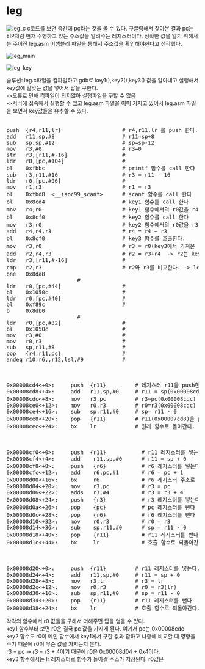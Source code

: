 # leg
![leg_c](https://user-images.githubusercontent.com/107084512/208231173-4b5ce66e-4427-4266-844f-1665a290dd1b.png)
c코드를 보면 중간에 pc라는 것을 볼 수 있다. 구글링해서 찾아본 결과 pc는 EIP처럼 현재 수행하고 있는 주소값을 알려주는 레지스터이다.
정확한 값을 알기 위해서는 주어진 leg.asm 어셈블리 파일을 통해서 주소값을 확인해야한다고 생각했다.

![leg_main](https://user-images.githubusercontent.com/107084512/208231175-c0368c52-13ea-47ac-ba8a-9b74164fbaea.png)

![leg_key](https://user-images.githubusercontent.com/107084512/208231183-49f7fe6a-ee58-413d-96b3-d38f6a41e836.png)


솔루션: leg.c파일을 컴파일하고 gdb로 key1(),key2(),key3() 값을 알아내고 실행해서 key값에 알맞는 값을 넣어서 답을 구한다.<br>
->오류로 인해 컴파일이 되지않아 실행파일을 구할 수 없음<br>
->서버에 접속해서 실행할 수 있고 leg.asm 파일을 이미 가지고 있어서 leg.asm 파일을 보면서 key값들을 유추할 수 있다.<br>

<pre>
<main>
push  {r4,r11,lr}                   # r4,r11,lr 를 push 한다.
add   r11,sp,#8                     # r11=sp+8
sub   sp,sp,#12                     # sp=sp-12
mov   r3,#0                         # r3=0
str   r3,[r11,#-16]                 #
ldr   r0,[pc,#104]                  #
bl    0xfbbc <printf>                       # printf 함수를 call 한다
sub   r3,r11,#16                    # r3 = r11 - 16
ldr   r0,[pc,#96]                   # 
mov   r1,r3                         # r1 = r3
bl    0xfbd8  <__isoc99_scanf>      # scanf 함수를 call 한다
bl    0x8cd4  <key1>                      # key1 함수를 call 한다
mov   r4,r0                         # key1 함수에서의 r0값을 r4로 옮긴다.
bl    0x8cf0  <key2>                      # key2 함수를 call 한다
mov   r3,r0                         # key2 함수에서의 r0값을 r3로 옮긴다.
add   r4,r4,r3                      # r4 = r4 + r3  
bl    0x8cf0  <key3>                      # key3 함수를 호출한다.
mov   r3,r0                         # r3 = r0(key3에서 가져온 r0값이다)
add   r2,r4,r3                      # r2 = r3+r4  -> r2는 key1()+key2()+key3() 값을 가진다.
ldr   r3,[r11,#-16]                 #
cmp   r2,r3                         # r2와 r3를 비교한다. -> leg.c에서 if문에 해당되는 부분이다.
bne   0x8da8  <main + 108>                      #
ldr   r0,[pc,#44]                   #
bl    0x1050c <puts>                      #                
ldr   r0,[pc,#40]                   #
bl    0xf89c  <system>                      #
b     0x8db0  <main + 116>                      #
ldr   r0,[pc,#32]                   #
bl    0x1050c <puts>                      #
mov   r3,#0                         #
mov   r0,r3                         #
sub   sp,r11,#8                     #
pop   {r4,r11,pc}                   #
andeq r10,r6,,r12,lsl,#9            #


<key1>
0x00008cd4<+0>:     push  {r11}         # 레지스터 r11을 push한다.
0x00008cd8<+4>:     add   r11,sp,#0     # r11 = sp(0x00008cd8) + 0
0x00008cdc<+8>:     mov   r3,pc         # r3=pc(0x00008cdc) **pc는 어느 주소를 가져오는 것인가
0x00008ce0<+12>:    mov   r0,r3         # r0=r3(0x00008cdc)
0x00008ce4<+16>:    sub   sp,r11,#0     # sp= r11 - 0 
0x00008ce8<+20>:    pop   {r11}         # r11(0x00007cd8)을 pop(빼낸다)
0x00008cec<+24>:    bx    lr            # 원래 함수로 돌아간다.


<key2>
0x00008cf0<+0>:     push  {r11}           # r11 레지스터를 넣는다
0x00008cf4<+4>:     add    r11,sp,#0      # r11 = sp + 0
0x00008cf8<+8>:     push   {r6}           # r6 레지스터를 넣는다
0x00008cfc<+12>:    add    r6,pc,#1       # r6 = pc + 1
0x00008d00<+16>:    bx     r6             # r6 레지스터 주소로 점프를 실행한다.
0x00008d04<+20>:    mov    r3,pc          # r3 = pc
0x00008d06<+22>:    adds   r3,#4          # r3 = r3 + 4
0x00008d08<+24>:    push   {r3}           # r3 레지스터를 넣는다
0x00008d0a<+26>:    pop    {pc}           # pc 레지스터를 뺀다
0x00008d0c<+28>:    pop    {r6}           # r6 레지스터를 뺀다
0x00008d10<+32>:    mov    r0,r3          # r0 = r3
0x00008d14<+36>:    sub    sp,r11,#0      # sp = r11 - 0
0x00008d18<+40>:    pop    {r11}          # r11 레지스터를 뺀다
0x00008d1c<+44>:    bx     lr             # 호출 함수로 되돌아간다.


<key3>
0x00008d20<+0>:     push  {r11}         # r11 레지스터를 넣는다.
0x00008d24<+4>:     add   r11,sp,#0     # r11 = sp + 0
0x00008d28<+8>:     mov   r3,lr         # r3 = lr
0x00008d2c<+12>:    mov   r0,r3         # r0 = r3(lr)
0x00008d30<+16>:    sub   sp,r11,#0     # sp = r11 - 0
0x00008d34<+20>:    pop   {r11}         # r11 레지스터를 뺀다
0x00008d38<+24>:    bx    lr            # 호출 함수로 되돌아간다.
</pre>

각각의 함수에서 r0 값들을 구해서 더해주면 답을 얻을 수 있다. <br>
key1 함수부터 보면 r0은 결국 pc 값을 가지게 된다. 여기서 pc는 0x00008cdc<br>
key2 함수도 r0이 메인 함수에서 key1에서 구한 값과 합하고 나중에 비교할 때 영향을 주기 때문에 r0이 무슨 값을 가지는지 본다.<br>
r3 = pc -> r3 = r3 + 4이기 때문에 r0은 0x00008d04 + 0x4이다.<br>
key3 함수에서는 lr 레지스터로 함수가 돌아갈 주소가 저장된다. r0값은<br>
